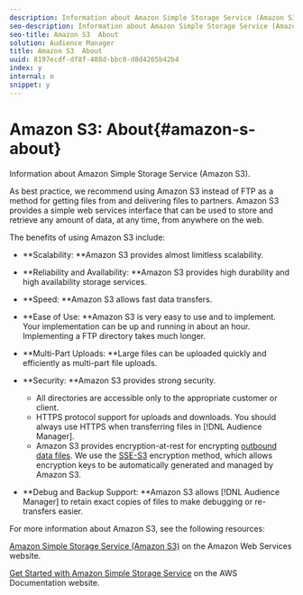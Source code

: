 ```yaml
---
description: Information about Amazon Simple Storage Service (Amazon S3).
seo-description: Information about Amazon Simple Storage Service (Amazon S3).
seo-title: Amazon S3  About
solution: Audience Manager
title: Amazon S3  About
uuid: 8197ecdf-df8f-488d-bbc0-d8d4205b42b4
index: y
internal: n
snippet: y
---
```


# Amazon S3: About{#amazon-s-about}

Information about Amazon Simple Storage Service (Amazon S3).

As best practice, we recommend using Amazon S3 instead of FTP as a method for getting files from and delivering files to partners. Amazon S3 provides a simple web services interface that can be used to store and retrieve any amount of data, at any time, from anywhere on the web.

The benefits of using Amazon S3 include:

* **Scalability: **Amazon S3 provides almost limitless scalability. 
* **Reliability and Availability: **Amazon S3 provides high durability and high availability storage services. 
* **Speed: **Amazon S3 allows fast data transfers. 
* **Ease of Use: **Amazon S3 is very easy to use and to implement. Your implementation can be up and running in about an hour. Implementing a FTP directory takes much longer. 
* **Multi-Part Uploads: **Large files can be uploaded quickly and efficiently as multi-part file uploads. 
* **Security: **Amazon S3 provides strong security.

    * All directories are accessible only to the appropriate customer or client. 
    * HTTPS protocol support for uploads and downloads. You should always use HTTPS when transferring files in [!DNL Audience Manager]. 
    * Amazon S3 provides encryption-at-rest for encrypting [outbound data files](../c-integration/receiving-audience-data/batch-outbound-transfers/outbound-file-name-contents.md). We use the [SSE-S3](https://docs.aws.amazon.com/AmazonS3/latest/dev/serv-side-encryption.html) encryption method, which allows encryption keys to be automatically generated and managed by Amazon S3.

* **Debug and Backup Support: **Amazon S3 allows [!DNL Audience Manager] to retain exact copies of files to make debugging or re-transfers easier.

For more information about Amazon S3, see the following resources:

[Amazon Simple Storage Service (Amazon S3)](https://aws.amazon.com/s3/) on the Amazon Web Services website.

[Get Started with Amazon Simple Storage Service](https://docs.aws.amazon.com/AmazonS3/latest/gsg/GetStartedWithS3.html) on the AWS Documentation website. 
